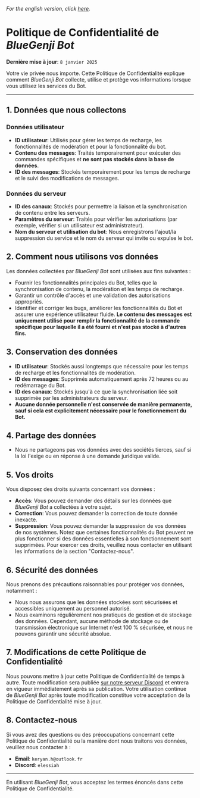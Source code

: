 *For the english version, click [here](https://bluegenji-esport.fr/bot-legal-terms/policyPrivacy.pdf).*
# Politique de Confidentialité de _BlueGenji Bot_
**Dernière mise à jour**: `8 janvier 2025`

Votre vie privée nous importe. Cette Politique de Confidentialité explique comment _BlueGenji Bot_ collecte, utilise et protège vos informations lorsque vous utilisez les services du Bot.

---
## 1. **Données que nous collectons**
### **Données utilisateur**
- **ID utilisateur**: Utilisés pour gérer les temps de recharge, les fonctionnalités de modération et pour la fonctionnalité du bot.
- **Contenu des messages**: Traités temporairement pour exécuter des commandes spécifiques et **ne sont pas stockés dans la base de données**.
- **ID des messages**: Stockés temporairement pour les temps de recharge et le suivi des modifications de messages.
### **Données du serveur**
- **ID des canaux**: Stockés pour permettre la liaison et la synchronisation de contenu entre les serveurs.
- **Paramètres du serveur**: Traités pour vérifier les autorisations (par exemple, vérifier si un utilisateur est administrateur).
- **Nom du serveur et utilisation du bot**: Nous enregistrons l'ajout/la suppression du service et le nom du serveur qui invite ou expulse le bot.

## 2. **Comment nous utilisons vos données**
Les données collectées par _BlueGenji Bot_ sont utilisées aux fins suivantes :
- Fournir les fonctionnalités principales du Bot, telles que la synchronisation de contenu, la modération et les temps de recharge.
- Garantir un contrôle d'accès et une validation des autorisations appropriés.
- Identifier et corriger les bugs, améliorer les fonctionnalités du Bot et assurer une expérience utilisateur fluide.
  **Le contenu des messages est uniquement utilisé pour remplir la fonctionnalité de la commande spécifique pour laquelle il a été fourni et n'est pas stocké à d'autres fins.**

## 3. **Conservation des données**
- **ID utilisateur**: Stockés aussi longtemps que nécessaire pour les temps de recharge et les fonctionnalités de modération.
- **ID des messages**: Supprimés automatiquement après 72 heures ou au redémarrage du Bot.
- **ID des canaux**: Stockés jusqu'à ce que la synchronisation liée soit supprimée par les administrateurs du serveur.
- **Aucune donnée personnelle n'est conservée de manière permanente, sauf si cela est explicitement nécessaire pour le fonctionnement du Bot.**

## 4. **Partage des données**
- Nous ne partageons pas vos données avec des sociétés tierces, sauf si la loi l'exige ou en réponse à une demande juridique valide.

## 5. **Vos droits**
Vous disposez des droits suivants concernant vos données :
- **Accès**: Vous pouvez demander des détails sur les données que _BlueGenji Bot_ a collectées à votre sujet.
- **Correction**: Vous pouvez demander la correction de toute donnée inexacte.
- **Suppression**: Vous pouvez demander la suppression de vos données de nos systèmes. Notez que certaines fonctionnalités du Bot peuvent ne plus fonctionner si des données essentielles à son fonctionnement sont supprimées.
  Pour exercer ces droits, veuillez nous contacter en utilisant les informations de la section "Contactez-nous".

## 6. **Sécurité des données**
Nous prenons des précautions raisonnables pour protéger vos données, notamment :
- Nous nous assurons que les données stockées sont sécurisées et accessibles uniquement au personnel autorisé.
- Nous examinons régulièrement nos pratiques de gestion et de stockage des données.
  Cependant, aucune méthode de stockage ou de transmission électronique sur Internet n'est 100 % sécurisée, et nous ne pouvons garantir une sécurité absolue.

## 7. **Modifications de cette Politique de Confidentialité**
Nous pouvons mettre à jour cette Politique de Confidentialité de temps à autre. Toute modification sera publiée [sur notre serveur Discord](https://discord.gg/5kG9DDKx) et entrera en vigueur immédiatement après sa publication. Votre utilisation continue de _BlueGenji Bot_ après toute modification constitue votre acceptation de la Politique de Confidentialité mise à jour.

## 8. **Contactez-nous**
Si vous avez des questions ou des préoccupations concernant cette Politique de Confidentialité ou la manière dont nous traitons vos données, veuillez nous contacter à :
- **Email**: `keryan.h@outlook.fr`
- **Discord**: `elessiah`

---
En utilisant _BlueGenji Bot_, vous acceptez les termes énoncés dans cette Politique de Confidentialité.